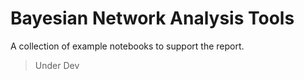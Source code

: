 # Bayesian Network Analysis Tools
A collection of example notebooks to support the report.

> Under Dev
